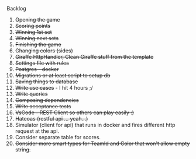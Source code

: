 Backlog

1. ~~Opening the game~~
2. ~~Scoring points~~
3. ~~Winning 1st set~~
4. ~~Winning next sets~~
5. ~~Finishing the game~~
6. ~~Changing colors (sides)~~
7. ~~Giraffe HttpHandler, Clean Giraffe stuff from the template~~
8. ~~Settings file with rules~~
9. ~~Postgres - docker~~
10. ~~Migrations or at least script to setup db~~
11. ~~Saving things to database~~
12. ~~Write use cases~~ - I hit 4 hours ;/
13. ~~Write queries~~
14. ~~Composing dependencies~~
15. ~~Write acceptance tests~~
16. ~~VsCode - REST Client so others can play easily :)~~
17. ~~Hateoas (restful api ... yeah...)~~
18. Simulator (client for api) that runs in docker and fires different http request at the api.
19. Consider separate table for scores.
20. ~~Consider more smart types for TeamId and Color that won't allow empty string.~~
